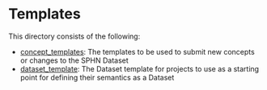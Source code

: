 # Templates

This directory consists of the following:

- [concept_templates](concept_templates): The templates to be used to submit new concepts or changes to the SPHN Dataset
- [dataset_template](dataset_template): The Dataset template for projects to use as a starting point for defining their semantics as a Dataset